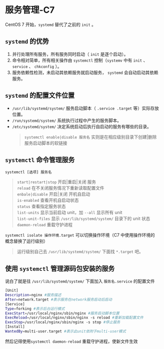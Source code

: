 # 服务管理-C7

CentOS 7 开始，`systemd` 替代了之前的 `init` 。

## `systemd` 的优势

1. 并行处理所有服务，所有服务同时启动（ `init` 是逐个启动）。
2. 命令相对简单，所有相关操作由 `systemctl` 控制（`systemv` 中有 `init` 、 `service` 、 `chkconfig` ）。
3. 服务依赖性检测，未启动其依赖服务就启动服务， `systemd` 会自动启动其依赖服务。

## `systemd` 的配置文件位置

- `/usr/lib/systemd/system/` 服务启动脚本（ `.service .target` 等）实际存放位置。
- `/run/systemd/system/` 系统执行过程中产生的服务脚本。
- `/etc/systemd/system/` 决定系统启动后执行自启动的服务有哪些的目录。
  > `systemctl enable|disable 服务名` 实则是在相应级别目录下创建|删除服务启动脚本的软链接

## `systemctl` 命令管理服务

`systemctl [选项] 服务名`

> `start|restart|stop` 开启|重启|关闭 服务  
> `reload` 在不关闭服务情况下重新读取配置文件  
> `enbale|disable` 开启|关闭 开机自启动  
> `is-enabled` 查看开机自启动状态  
> `status` 查看指定服务状态  
> `list-units` 显示当前启动 unit，加 `--all` 显示所有 unit  
> `list-unit-files` 显示 `/usr/lib/systemd/system/` 目录下的 unit 状态  
> `daemon-reload` 重载守护进程

`systemctl isolate 操作环境.target` 可以切换操作环境（C7 中使用操作环境的概念替换了运行级别）

> 运行级别自己去 `/usr/lib/systemd/system/` 下面找 `*.target` 吧。

## 使用 `systemctl` 管理源码包安装的服务

说白了就是往 `/usr/lib/systemd/system/` 下面加入 `服务名.service` 的配置文件

```bash
[Unit]
Description=nginx #服务描述
After=network.target #表示服务在network服务启动后启动
[Service]
Type=forking #表示后台运行模式
ExecStart=/usr/local/nginx/sbin/nginx #服务启动脚本位置
ExecReload=/usr/local/nginx/sbin/nginx -s reload #重新加载配置文件
ExecStop=/usr/local/nginx/sbin/nginx -s stop #停止服务
[Install]
WantedBy=multi-user.target #表示此unit依附于multi-user模式
```

然后记得使用`systemctl daemon-reload` 重载守护进程，使新文件生效
